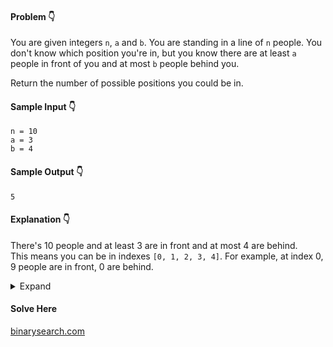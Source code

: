 #### Problem :point_down:
You are given integers `n`, `a` and `b`. You are standing in a line of `n` people. You don't know which position you're in, but you know there are at least `a` people in front of you and at most `b` people behind you.

Return the number of possible positions you could be in.

#### Sample Input :point_down:
```
n = 10
a = 3
b = 4
```
#### Sample Output :point_down:
```
5
```
#### Explanation :point_down:
There's 10 people and at least 3 are in front and at most 4 are behind.  
This means you can be in indexes `[0, 1, 2, 3, 4]`. For example, at index 0, 9 people are in front, 0 are behind.

<details>
<summary>Expand</summary>

#### Python :point_down:

```py
def solve(n, a, b):
      return min((n-a), b+1)
```
#### C++ :point_down:

```cpp
int solve(int n, int a, int b) {
    return min((n-a), b+1);
}
```
#### JavaScript :point_down:
```js
function solve(n, a, b) {
    return Math.min((n-a), (b+1));
}
```
#### TypeScript :point_down:

```ts
function solve(n: number, a: number, b: number): number {
    return Math.min((n-a), (b+1));
}
```
</details>

#### Solve Here
[binarysearch.com](https://binarysearch.com/problems/Line-of-People)
